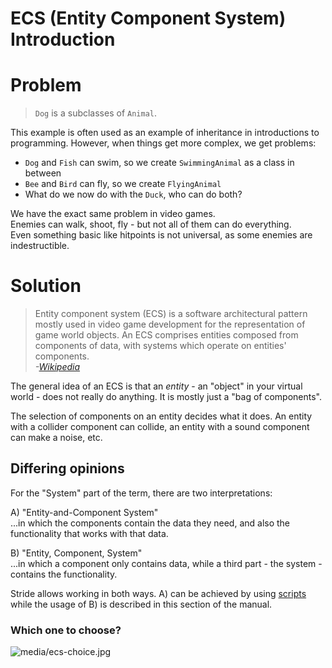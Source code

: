 # ECS (Entity Component System) Introduction

# Problem
> `Dog` is a subclasses of `Animal`.

This example is often used as an example of inheritance
in introductions to programming. However, when things get more complex,
we get problems:
- `Dog` and `Fish` can swim, so we create `SwimmingAnimal` as a class in between
- `Bee` and `Bird` can fly, so we create `FlyingAnimal`
- What do we now do with the `Duck`, who can do both?

We have the exact same problem in video games.  
Enemies can walk, shoot, fly - but not all of them can do everything.  
Even something basic like hitpoints is not universal, as some enemies are indestructible.

# Solution


> Entity component system (ECS) is a software architectural pattern mostly used in video game development for the representation of game world objects. An ECS comprises entities composed from components of data, with systems which operate on entities' components.  
> _-[Wikipedia](https://en.wikipedia.org/wiki/Entity_component_system)_


The general idea of an ECS is that an _entity_ - an "object" in your virtual world -
does not really do anything. It is mostly just a "bag of components".

The selection of components on an entity decides what it does.
An entity with a collider component can collide, an entity with a sound component can make a noise, etc.

## Differing opinions

For the "System" part of the term, there are two interpretations:

A) "Entity-and-Component System"  
...in which the components contain the data they need, and also the functionality that works with that data.

B) "Entity, Component, System"  
...in which a component only contains data, while a third part - the system -
contains the functionality.

Stride allows working in both ways. A) can be achieved by using
[scripts](https://doc.stride3d.net/latest/en/manual/scripts/index.html)
while the usage of B) is described in this section of the manual.

### Which one to choose?

![media/ecs-choice.jpg](media/ecs-choice.jpg) 
